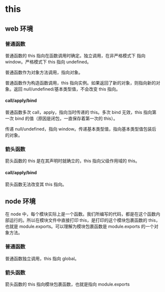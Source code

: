 # this

## web 环境

### 普通函数

普通函数的 this 指向在函数调用时确定。独立调用，在非严格模式下 指向 window。严格模式下 this 指向 undefined。

普通函数作为对象方法调用，指向对象。

普通函数作为构造函数调用，this 指向实例。如果返回了新的对象，则指向新的对象。返回 null/undefined/基本类型值，不会改变 this 指向。

#### call/apply/bind

普通函数多次 call，apply，指向当时传递的 this。多次 bind 无效，this 指向第一次 bind 的值（原因是闭包，一直保存着第一次的 this）。

传递 null/undefined，指向 window。传递基本类型值，指向基本类型值包装后的对象。

### 箭头函数

箭头函数的 this 是在其声明时就确立的，this 指向父级作用域的 this。

#### call/apply/bind

箭头函数无法改变其 this 指向。

## node 环境

在 node 中，每个模块实际上是一个函数。我们所编写的代码，都是在这个函数内部运行的。所以在模块文件中直接打印 this，是打印的这个模块包裹函数的 this，也就是 module.exports。可以理解为模块包裹函数是 module.exports 的一个对象方法。

### 普通函数

普通函数独立调用，this 指向 global。

### 箭头函数

箭头函数的 this 指向模块包裹函数，也就是指向 module.exports
